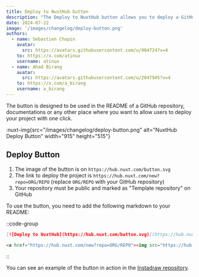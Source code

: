 ```yaml
---
title: Deploy to NuxtHub button
description: "The Deploy to NuxtHub button allows you to deploy a GitHub template directly from the NuxtHub Admin."
date: 2024-07-22
image: '/images/changelog/deploy-button.png'
authors:
  - name: Sebastien Chopin
    avatar: 
      src: https://avatars.githubusercontent.com/u/904724?v=4
    to: https://x.com/atinux
    username: atinux
  - name: Ahad Birang
    avatar: 
      src: https://avatars.githubusercontent.com/u/2047945?v=4
    to: https://x.com/a_birang
    username: a_birang
---
```


The button is designed to be used in the README of a GitHub repository, documentations or any other place where you want to allow users to deploy your project with one click.

:nuxt-img{src="/images/changelog/deploy-button.png" alt="NuxtHub Deploy Button" width="915" height="515"}

## Deploy Button

1. The image of the button is on `https://hub.nuxt.com/button.svg`
2. The link to deploy the project is `https://hub.nuxt.com/new?repo=ORG/REPO` (replace `ORG/REPO` with your GitHub repository)
3. Your repository must be public and marked as "Template repository" on GitHub

To use the button, you need to add the following markdown to your README:

::code-group

```md [Markdown]
[![Deploy to NuxtHub](https://hub.nuxt.com/button.svg)](https://hub.nuxt.com/new?repo=ORG/REPO)
```

```html [HTML]
<a href="https://hub.nuxt.com/new?repo=ORG/REPO"><img src="https://hub.nuxt.com/button.svg" alt="Deploy to NuxtHub"></a>
```

::

You can see an example of the button in action in the [Instadraw repository](https://github.com/atinux/instadraw).

